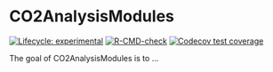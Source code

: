 # CO2AnalysisModules

<!-- badges: start -->
[![Lifecycle: experimental](https://img.shields.io/badge/lifecycle-experimental-orange.svg)](https://lifecycle.r-lib.org/articles/stages.html#experimental)
[![R-CMD-check](https://github.com/FINNGEN/CO2AnalysisModules/actions/workflows/R-CMD-check.yaml/badge.svg)](https://github.com/FINNGEN/CO2AnalysisModules/actions/workflows/R-CMD-check.yaml)
[![Codecov test coverage](https://codecov.io/gh/FINNGEN/CO2AnalysisModules/graph/badge.svg)](https://app.codecov.io/gh/FINNGEN/CO2AnalysisModules)
<!-- badges: end -->

The goal of CO2AnalysisModules is to ...
